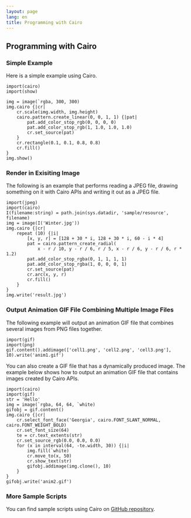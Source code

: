 ```yaml
---
layout: page
lang: en
title: Programming with Cairo
---
```


Programming with Cairo
----------------------

### Simple Example

Here is a simple example using Cairo.

    import(cairo)
    import(show)
    
    img = image(`rgba, 300, 300)
    img.cairo {|cr|
        cr.scale(img.width, img.height)
        cairo.pattern.create_linear(0, 0, 1, 1) {|pat|
            pat.add_color_stop_rgb(0, 0, 0, 0)
            pat.add_color_stop_rgb(1, 1.0, 1.0, 1.0)
            cr.set_source(pat)
        }
        cr.rectangle(0.1, 0.1, 0.8, 0.8)
        cr.fill()
    }
    img.show()

### Render in Exisiting Image

The following is an example that performs reading a JPEG file,
drawing something on it with Cairo APIs and writing it out as a JPEG file.

    import(jpeg)
    import(cairo)
    I(filename:string) = path.join(sys.datadir, 'sample/resource', filename)
    img = image(I('Winter.jpg'))
    img.cairo {|cr|
        repeat (10) {|i|
            [x, y, r] = [128 + 30 * i, 128 + 30 * i, 60 - i * 4]
            pat = cairo.pattern_create_radial(
                x - r / 10, y - r / 6, r / 5, x - r / 6, y - r / 6, r * 1.2)
            pat.add_color_stop_rgba(0, 1, 1, 1, 1)
            pat.add_color_stop_rgba(1, 0, 0, 0, 1)
            cr.set_source(pat)
            cr.arc(x, y, r)
            cr.fill()
        }
    }
    img.write('result.jpg')

### Output Animation GIF File Combining Multiple Image Files

The following example will output an animation GIF file that combines
several images from PNG files together.

    import(gif)
    import(png)
    gif.content().addimage(['cell1.png', 'cell2.png', 'cell3.png'], 10).write('anim1.gif')

You can also create a GIF file that has a dynamically produced image.
The example below shows how to output an animation GIF file that contains
images created by Cairo APIs.

    import(cairo)
    import(gif)
    str = 'Hello'
    img = image(`rgba, 64, 64, `white)
    gifobj = gif.content()
    img.cairo {|cr|
        cr.select_font_face('Georgia', cairo.FONT_SLANT_NORMAL, cairo.FONT_WEIGHT_BOLD)
        cr.set_font_size(64)
        te = cr.text_extents(str)
        cr.set_source_rgb(0.0, 0.0, 0.0)
        for (x in interval(64, -te.width, 30)) {|i|
            img.fill(`white)
            cr.move_to(x, 50)
            cr.show_text(str)
            gifobj.addimage(img.clone(), 10)
        }
    }
    gifobj.write('anim2.gif')

### More Sample Scripts

You can find sample scripts using Cairo on
[GitHub repository](https://github.com/gura-lang/gura/tree/master/sample/cairo/).
